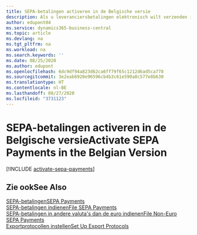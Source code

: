 ```yaml
---
title: SEPA-betalingen activeren in de Belgische versie
description: Als u leveranciersbetalingen elektronisch wilt verzenden in de betalingsindeling SEPA (Single Euro Payments Area) ISO 20022, moet u eerst de vereiste instellingen aanbrengen voor het activeren van SEPA-betalingen.
author: edupont04
ms.service: dynamics365-business-central
ms.topic: article
ms.devlang: na
ms.tgt_pltfrm: na
ms.workload: na
ms.search.keywords: ''
ms.date: 08/25/2020
ms.author: edupont
ms.openlocfilehash: 6dc9df94a823d62ca6ff79f65c1212d6ad5ca778
ms.sourcegitcommit: 3e2eab6920e96596cb4b3c61e590a8c577e8b630
ms.translationtype: HT
ms.contentlocale: nl-BE
ms.lasthandoff: 08/27/2020
ms.locfileid: "3731123"
---
```

# <a name="activate-sepa-payments-in-the-belgian-version"></a><span data-ttu-id="38184-103">SEPA-betalingen activeren in de Belgische versie</span><span class="sxs-lookup"><span data-stu-id="38184-103">Activate SEPA Payments in the Belgian Version</span></span>

[!INCLUDE [activate-sepa-payments](../includes/BENL/activate-sepa-payments.md)]

## <a name="see-also"></a><span data-ttu-id="38184-104">Zie ook</span><span class="sxs-lookup"><span data-stu-id="38184-104">See Also</span></span>  

[<span data-ttu-id="38184-105">SEPA-betalingen</span><span class="sxs-lookup"><span data-stu-id="38184-105">SEPA Payments</span></span>](sepa-payments.md)  
[<span data-ttu-id="38184-106">SEPA-betalingen indienen</span><span class="sxs-lookup"><span data-stu-id="38184-106">File SEPA Payments</span></span>](how-to-file-sepa-payments.md)  
[<span data-ttu-id="38184-107">SEPA-betalingen in andere valuta's dan de euro indienen</span><span class="sxs-lookup"><span data-stu-id="38184-107">File Non-Euro SEPA Payments</span></span>](how-to-file-non-euro-sepa-payments.md)  
[<span data-ttu-id="38184-108">Exportprotocollen instellen</span><span class="sxs-lookup"><span data-stu-id="38184-108">Set Up Export Protocols</span></span>](how-to-set-up-export-protocols.md)  
